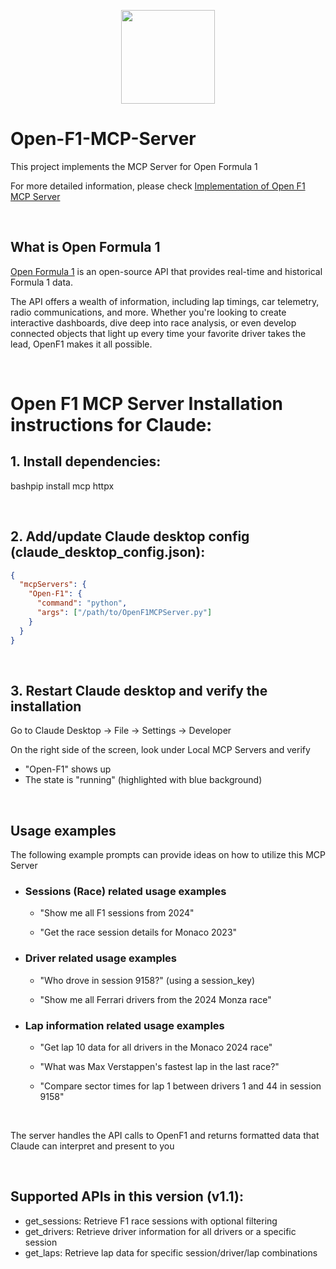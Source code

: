 <p align="center">
    <img src="https://openf1.org/images/logo-5882a735.png" width="150" height="150"/>
</p>

# Open-F1-MCP-Server
This project implements the MCP Server for Open Formula 1 

For more detailed information, please check [Implementation of Open F1 MCP Server](www.aryaakman.com/projects/Open-F1-MCP-Server.html)

<br>


## What is Open Formula 1
[Open Formula 1](www.openf1.org) is an open-source API that provides real-time and historical Formula 1 data.

The API offers a wealth of information, including lap timings, car telemetry, radio communications, and more. Whether you're looking to create interactive dashboards, dive deep into race analysis, or even develop connected objects that light up every time your favorite driver takes the lead, OpenF1 makes it all possible.

<br>

# Open F1 MCP Server Installation instructions for Claude:

## 1. Install dependencies:

bashpip install mcp httpx

<br>

## 2. Add/update Claude desktop config (claude_desktop_config.json):

```json
{
  "mcpServers": {
    "Open-F1": {
      "command": "python",
      "args": ["/path/to/OpenF1MCPServer.py"]
    }
  }
}
```
<br>

## 3. Restart Claude desktop and verify the installation
Go to Claude Desktop -> File -> Settings -> Developer

On the right side of the screen, look under Local MCP Servers and verify 
- "Open-F1" shows up
-  The state is "running" (highlighted with blue background)

<br>

## Usage examples
The following example prompts can provide ideas on how to utilize this MCP Server 

- ### Sessions (Race) related usage examples
    - "Show me all F1 sessions from 2024"
    
    - "Get the race session details for Monaco 2023"

- ### Driver related usage examples
    - "Who drove in session 9158?" (using a session_key)

    - "Show me all Ferrari drivers from the 2024 Monza race"

- ### Lap information related usage examples
    - "Get lap 10 data for all drivers in the Monaco 2024 race"

    - "What was Max Verstappen's fastest lap in the last race?"

    - "Compare sector times for lap 1 between drivers 1 and 44 in session 9158"

<br>

The server handles the API calls to OpenF1 and returns formatted data that Claude can interpret and present to you

<br>


## Supported APIs in this version (v1.1):
- get_sessions: Retrieve F1 race sessions with optional filtering
- get_drivers: Retrieve driver information for all drivers or a specific session
- get_laps: Retrieve lap data for specific session/driver/lap combinations
  

